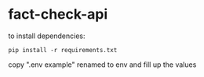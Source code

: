 # fact-check-api

to install dependencies:

```
pip install -r requirements.txt
```


copy ".env example" renamed to env and fill up the values